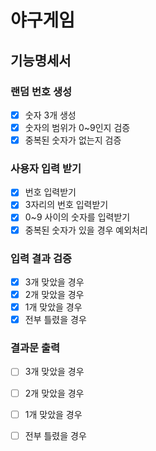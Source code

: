 # 야구게임
## 기능명세서

### 랜덤 번호 생성
- [x] 숫자 3개 생성
- [x] 숫자의 범위가 0~9인지 검증
- [x] 중복된 숫자가 없는지 검증

### 사용자 입력 받기
- [x] 번호 입력받기
- [x] 3자리의 번호 입력받기
- [x] 0~9 사이의 숫자를 입력받기
- [x] 중복된 숫자가 있을 경우 예외처리

### 입력 결과 검증
- [x] 3개 맞았을 경우
- [x] 2개 맞았을 경우
- [x] 1개 맞았을 경우
- [x] 전부 틀렸을 경우

### 결과문 출력
- [ ] 3개 맞았을 경우
- [ ] 2개 맞았을 경우
- [ ] 1개 맞았을 경우
- [ ] 전부 틀렸을 경우

